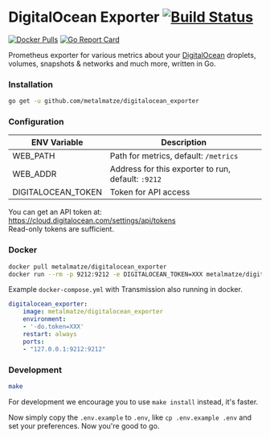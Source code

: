 # DigitalOcean Exporter [![Build Status](https://drone.github.matthiasloibl.com/api/badges/metalmatze/digitalocean_exporter/status.svg)](https://drone.github.matthiasloibl.com/metalmatze/digitalocean_exporter)

[![Docker Pulls](https://img.shields.io/docker/pulls/metalmatze/digitalocean_exporter.svg?maxAge=604800)](https://hub.docker.com/r/metalmatze/digitalocean_exporter)
[![Go Report Card](https://goreportcard.com/badge/github.com/metalmatze/digitalocean_exporter)](https://goreportcard.com/report/github.com/metalmatze/digitalocean_exporter)

Prometheus exporter for various metrics about your [DigitalOcean](https://www.digitalocean.com/) droplets, volumes, snapshots & networks and much more, written in Go.

### Installation

```bash
go get -u github.com/metalmatze/digitalocean_exporter
```

### Configuration

ENV Variable | Description
|----------|-----|
| WEB_PATH | Path for metrics, default: `/metrics` |
| WEB_ADDR | Address for this exporter to run, default: `:9212` |
| DIGITALOCEAN_TOKEN | Token for API access |

You can get an API token at: https://cloud.digitalocean.com/settings/api/tokens  
Read-only tokens are sufficient.

### Docker

```bash
docker pull metalmatze/digitalocean_exporter
docker run --rm -p 9212:9212 -e DIGITALOCEAN_TOKEN=XXX metalmatze/digitalocean_exporter
```

Example `docker-compose.yml` with Transmission also running in docker.

```yaml
digitalocean_exporter:
    image: metalmatze/digitalocean_exporter
    environment:
    - '-do.token=XXX'
    restart: always
    ports:
    - "127.0.0.1:9212:9212"
```

### Development

```bash
make
```

For development we encourage you to use `make install` instead, it's faster.

Now simply copy the `.env.example` to `.env`, like `cp .env.example .env` and set your preferences.
Now you're good to go.
